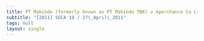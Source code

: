 ```yaml
---
title: PT Makindo (formerly known as PT Makindo TBK) v Aperchance Co Ltd and others
subtitle: "[2011] SGCA 19 / 27\_April\_2011"
tags: null
layout: single
---
```


